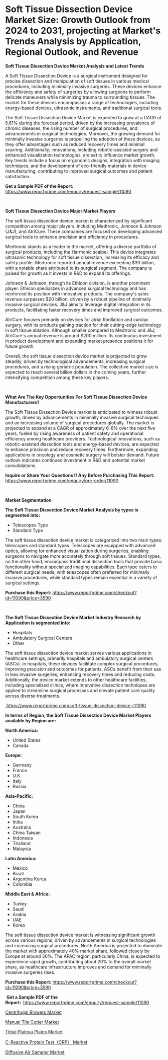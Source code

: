 <p><h1>Soft Tissue Dissection Device Market Size: Growth Outlook from 2024 to 2031, projecting at Market's Trends Analysis by Application, Regional Outlook, and Revenue</h1></p><p><strong>Soft Tissue Dissection Device Market Analysis and Latest Trends</strong></p>
<p><p>A Soft Tissue Dissection Device is a surgical instrument designed for precise dissection and manipulation of soft tissues in various medical procedures, including minimally invasive surgeries. These devices enhance the efficiency and safety of surgeries by allowing surgeons to perform delicate maneuvers while minimizing trauma to surrounding tissues. The market for these devices encompasses a range of technologies, including energy-based devices, ultrasonic instruments, and traditional surgical tools.</p><p>The Soft Tissue Dissection Device Market is expected to grow at a CAGR of 5.61% during the forecast period, driven by the increasing prevalence of chronic diseases, the rising number of surgical procedures, and advancements in surgical technologies. Moreover, the growing demand for minimally invasive surgeries is propelling the adoption of these devices, as they offer advantages such as reduced recovery times and minimal scarring. Additionally, innovations, including robotic-assisted surgery and enhanced visualization technologies, are set to influence market growth. Key trends include a focus on ergonomic designs, integration with imaging techniques, and the development of eco-friendly materials in device manufacturing, contributing to improved surgical outcomes and patient satisfaction.</p></p>
<p><strong>Get a Sample PDF of the Report:&nbsp;</strong> <a href="https://www.reportprime.com/enquiry/request-sample/11090?utm_campaign=24&utm_medium=2&utm_source=Github&utm_content=ia&utm_term=28102024&utm_id=soft-tissue-dissection-device">https://www.reportprime.com/enquiry/request-sample/11090</a></p>
<p>&nbsp;</p>
<p><strong>Soft Tissue Dissection Device Major Market Players</strong></p>
<p><p>The soft tissue dissection device market is characterized by significant competition among major players, including Medtronic, Johnson & Johnson (J&J), and AtriCure. These companies are focused on developing advanced surgical tools to enhance precision and efficiency in procedures.</p><p>Medtronic stands as a leader in the market, offering a diverse portfolio of surgical products, including the Harmonic scalpel. This device integrates ultrasonic technology for soft tissue dissection, increasing its efficacy and safety profile. Medtronic reported annual revenue exceeding $30 billion, with a notable share attributed to its surgical segment. The company is poised for growth as it invests in R&D to expand its offerings.</p><p>Johnson & Johnson, through its Ethicon division, is another prominent player. Ethicon specializes in advanced surgical technology and has reinforced its position with innovative products. The company's sales revenue surpasses $20 billion, driven by a robust pipeline of minimally invasive surgical devices. J&J aims to leverage digital integration in its products, facilitating faster recovery times and improved surgical outcomes.</p><p>AtriCure focuses primarily on devices for atrial fibrillation and cardiac surgery, with its products gaining traction for their cutting-edge technology in soft tissue ablation. Although smaller compared to Medtronic and J&J, AtriCure's annual revenue is around $200 million. Its continuous investment in product development and expanding market presence positions it for future growth.</p><p>Overall, the soft tissue dissection device market is projected to grow steadily, driven by technological advancements, increasing surgical procedures, and a rising geriatric population. The collective market size is expected to reach several billion dollars in the coming years, further intensifying competition among these key players.</p></p>
<p>&nbsp;</p>
<p><strong>What Are The Key Opportunities For Soft Tissue Dissection Device Manufacturers?</strong></p>
<p><p>The Soft Tissue Dissection Device market is anticipated to witness robust growth, driven by advancements in minimally invasive surgical techniques and an increasing volume of surgical procedures globally. The market is projected to expand at a CAGR of approximately 6-8% over the next five years, fueled by rising awareness of patient safety and operational efficiency among healthcare providers. Technological innovations, such as robotic-assisted dissection tools and energy-based devices, are expected to enhance precision and reduce recovery times. Furthermore, expanding applications in oncology and cosmetic surgery will bolster demand. Future outlook indicates continued investment in R&D and potential market consolidations.</p></p>
<p><strong>Inquire or Share Your Questions If Any Before Purchasing This Report:</strong> <a href="https://www.reportprime.com/enquiry/pre-order/11090?utm_campaign=24&utm_medium=2&utm_source=Github&utm_content=ia&utm_term=28102024&utm_id=soft-tissue-dissection-device">https://www.reportprime.com/enquiry/pre-order/11090</a></p>
<p>&nbsp;</p>
<p><strong>Market Segmentation</strong></p>
<p><strong>The Soft Tissue Dissection Device Market Analysis by types is segmented into:</strong></p>
<p><ul><li>Telescopes Type</li><li>Standard Type</li></ul></p>
<p><p>The soft tissue dissection device market is categorized into two main types: telescopes and standard types. Telescopes are equipped with advanced optics, allowing for enhanced visualization during surgeries, enabling surgeons to navigate more accurately through soft tissues. Standard types, on the other hand, encompass traditional dissection tools that provide basic functionality without specialized imaging capabilities. Each type caters to different surgical needs, with telescopes often preferred for minimally invasive procedures, while standard types remain essential in a variety of surgical settings.</p></p>
<p><strong>Purchase this Report:&nbsp;</strong><a href="https://www.reportprime.com/checkout?id=11090&price=3590&utm_campaign=24&utm_medium=2&utm_source=Github&utm_content=ia&utm_term=28102024&utm_id=soft-tissue-dissection-device">https://www.reportprime.com/checkout?id=11090&price=3590</a></p>
<p>&nbsp;</p>
<p><strong>The Soft Tissue Dissection Device Market Industry Research by Application is segmented into:</strong></p>
<p><ul><li>Hospitals</li><li>Ambulatory Surgical Centers</li><li>Other</li></ul></p>
<p><p>The soft tissue dissection device market serves various applications in healthcare settings, primarily hospitals and ambulatory surgical centers (ASCs). In hospitals, these devices facilitate complex surgical procedures, improving precision and outcomes for patients. ASCs benefit from their use in less invasive surgeries, enhancing recovery times and reducing costs. Additionally, the device market extends to other healthcare facilities, including specialized clinics, where innovative dissection techniques are applied to streamline surgical processes and elevate patient care quality across diverse treatments.</p></p>
<p><a href="https://www.reportprime.com/soft-tissue-dissection-device-r11090?utm_campaign=24&utm_medium=2&utm_source=Github&utm_content=ia&utm_term=28102024&utm_id=soft-tissue-dissection-device">&nbsp;https://www.reportprime.com/soft-tissue-dissection-device-r11090</a></p>
<p><strong>In terms of Region, the Soft Tissue Dissection Device Market Players available by Region are:</strong></p>
<p>
    <p> <strong> North America: </strong>
        <ul>
            <li>United States</li>
            <li>Canada</li>
        </ul>
        </p> 
    <p> <strong> Europe: </strong>
        <ul>
            <li>Germany</li>
            <li>France</li>
            <li>U.K.</li>
            <li>Italy</li>
            <li>Russia</li>
        </ul>
        </p> 
    <p> <strong> Asia-Pacific: </strong>
        <ul>
            <li>China</li>
            <li>Japan</li>
            <li>South Korea</li>
            <li>India</li>
            <li>Australia</li>
            <li>China Taiwan</li>
            <li>Indonesia</li>
            <li>Thailand</li>
            <li>Malaysia</li>
        </ul>
        </p> 
    <p> <strong> Latin America: </strong>
        <ul>
            <li>Mexico</li>
            <li>Brazil</li>
            <li>Argentina Korea</li>
            <li>Colombia</li>
        </ul>
        </p> 
    <p> <strong> Middle East & Africa: </strong>
        <ul>
            <li>Turkey</li>
            <li>Saudi</li>
            <li>Arabia</li>
            <li>UAE</li>
            <li>Korea</li>
        </ul>
    </p>
    </p>
<p><p>The soft tissue dissection device market is witnessing significant growth across various regions, driven by advancements in surgical technologies and increasing surgical procedures. North America is projected to dominate the market with approximately 40% market share, followed closely by Europe at around 30%. The APAC region, particularly China, is expected to experience rapid growth, contributing about 20% to the overall market share, as healthcare infrastructure improves and demand for minimally invasive surgeries rises.</p></p>
<p><strong>Purchase this Report: </strong><a href="https://www.reportprime.com/checkout?id=11090&price=3590&utm_campaign=24&utm_medium=2&utm_source=Github&utm_content=ia&utm_term=28102024&utm_id=soft-tissue-dissection-device">https://www.reportprime.com/checkout?id=11090&price=3590</a></p>
<p>&nbsp;<strong>Get a Sample PDF of the Report:&nbsp;&nbsp;</strong><a href="https://www.reportprime.com/enquiry/request-sample/11090?utm_campaign=24&utm_medium=2&utm_source=Github&utm_content=ia&utm_term=28102024&utm_id=soft-tissue-dissection-device">https://www.reportprime.com/enquiry/request-sample/11090</a></p>
<p><strong></strong></p>
<p><p><a href="https://www.linkedin.com/pulse/centrifugal-blowers-market-research-report-2024-2031-iris-sight-fllcc?utm_campaign=24&utm_medium=2&utm_source=Github&utm_content=ia&utm_term=28102024&utm_id=soft-tissue-dissection-device">Centrifugal Blowers Market</a></p><p><a href="https://www.linkedin.com/pulse/manual-tile-cutter-market-essentials-key-players-demand-drivers-mqx5c?utm_campaign=24&utm_medium=2&utm_source=Github&utm_content=ia&utm_term=28102024&utm_id=soft-tissue-dissection-device">Manual Tile Cutter Market</a></p><p><a href="https://github.com/denishaucarn/Market-Research-Report-List-1/blob/main/tibial-plateau-plates-market.md?utm_campaign=24&utm_medium=2&utm_source=Github&utm_content=ia&utm_term=28102024&utm_id=soft-tissue-dissection-device">Tibial Plateau Plates Market</a></p><p><a href="https://github.com/c0mxahyman/Market-Research-Report-List-1/blob/main/c-reactive-protein-testcrp-market.md?utm_campaign=24&utm_medium=2&utm_source=Github&utm_content=ia&utm_term=28102024&utm_id=soft-tissue-dissection-device">C-Reactive Protein Test（CRP） Market</a></p><p><a href="https://issuu.com/reportprime-2/docs/diffusive-air-sampler-market-size-2_524489a07dc6e6?utm_campaign=24&utm_medium=2&utm_source=Github&utm_content=ia&utm_term=28102024&utm_id=soft-tissue-dissection-device">Diffusive Air Sampler Market</a></p></p>